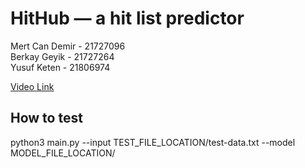# HitHub — a hit list predictor

Mert Can Demir - 21727096\
Berkay Geyik - 21727264\
Yusuf Keten - 21806974

[Video Link](https://youtu.be/1CtOYxJ6PDc)

## How to test
python3 main.py --input TEST_FILE_LOCATION/test-data.txt --model MODEL_FILE_LOCATION/
